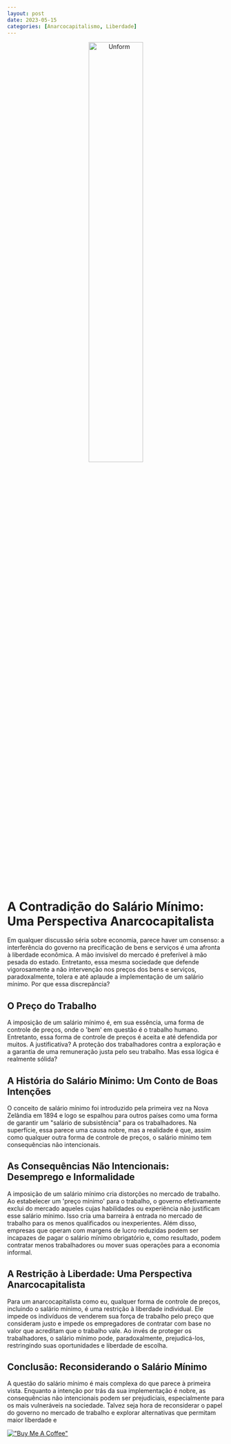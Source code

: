 ```yaml
---
layout: post
date: 2023-05-15
categories: [Anarcocapitalismo, Liberdade]
---
```

<p align="center">
<img src="{{ site.baseurl }}/images/14--[Artigo]--Liberdade_e_Inovacao__Como_a_Humanidade_Adquiriu_a_Capacidade_de_Desestatização_do_Dinheiro.png" height="50%" width="50%" alt="Unform" />
</p>

# A Contradição do Salário Mínimo: Uma Perspectiva Anarcocapitalista

Em qualquer discussão séria sobre economia, parece haver um consenso: a interferência do governo na precificação de bens e serviços é uma afronta à liberdade econômica. A mão invisível do mercado é preferível à mão pesada do estado. Entretanto, essa mesma sociedade que defende vigorosamente a não intervenção nos preços dos bens e serviços, paradoxalmente, tolera e até aplaude a implementação de um salário mínimo. Por que essa discrepância?

## O Preço do Trabalho
A imposição de um salário mínimo é, em sua essência, uma forma de controle de preços, onde o 'bem' em questão é o trabalho humano. Entretanto, essa forma de controle de preços é aceita e até defendida por muitos. A justificativa? A proteção dos trabalhadores contra a exploração e a garantia de uma remuneração justa pelo seu trabalho. Mas essa lógica é realmente sólida?

## A História do Salário Mínimo: Um Conto de Boas Intenções
O conceito de salário mínimo foi introduzido pela primeira vez na Nova Zelândia em 1894 e logo se espalhou para outros países como uma forma de garantir um "salário de subsistência" para os trabalhadores. Na superfície, essa parece uma causa nobre, mas a realidade é que, assim como qualquer outra forma de controle de preços, o salário mínimo tem consequências não intencionais.

## As Consequências Não Intencionais: Desemprego e Informalidade
A imposição de um salário mínimo cria distorções no mercado de trabalho. Ao estabelecer um 'preço mínimo' para o trabalho, o governo efetivamente exclui do mercado aqueles cujas habilidades ou experiência não justificam esse salário mínimo. Isso cria uma barreira à entrada no mercado de trabalho para os menos qualificados ou inexperientes. Além disso, empresas que operam com margens de lucro reduzidas podem ser incapazes de pagar o salário mínimo obrigatório e, como resultado, podem contratar menos trabalhadores ou mover suas operações para a economia informal.

## A Restrição à Liberdade: Uma Perspectiva Anarcocapitalista
Para um anarcocapitalista como eu, qualquer forma de controle de preços, incluindo o salário mínimo, é uma restrição à liberdade individual. Ele impede os indivíduos de venderem sua força de trabalho pelo preço que consideram justo e impede os empregadores de contratar com base no valor que acreditam que o trabalho vale. Ao invés de proteger os trabalhadores, o salário mínimo pode, paradoxalmente, prejudicá-los, restringindo suas oportunidades e liberdade de escolha.

## Conclusão: Reconsiderando o Salário Mínimo
A questão do salário mínimo é mais complexa do que parece à primeira vista. Enquanto a intenção por trás da sua implementação é nobre, as consequências não intencionais podem ser prejudiciais, especialmente para os mais vulneráveis na sociedade. Talvez seja hora de reconsiderar o papel do governo no mercado de trabalho e explorar alternativas que permitam maior liberdade e

[!["Buy Me A Coffee"](https://user-images.githubusercontent.com/1376749/120938564-50c59780-c6e1-11eb-814f-22a0399623c5.png)](https://www.buymeacoffee.com/govinda777)